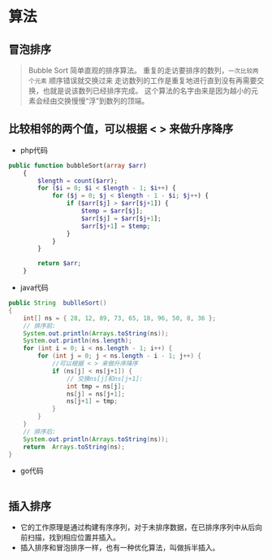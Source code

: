 # 算法

## 冒泡排序
>Bubble Sort 简单直观的排序算法。
>重复的走访要排序的数列，`一次比较两个元素`
>顺序错误就交换过来
>走访数列的工作是重复地进行直到没有再需要交换，也就是说该数列已经排序完成。
>这个算法的名字由来是因为越小的元素会经由交换慢慢“浮”到数列的顶端。

## 比较相邻的两个值，可以根据 < > 来做升序降序

- php代码

```php
public function bubbleSort(array $arr)
    {
        $length = count($arr);
        for ($i = 0; $i < $length - 1; $i++) {
            for ($j = 0; $j < $length - 1 - $i; $j++) {
                if ($arr[$j] > $arr[$j+1]) {
                    $temp = $arr[$j];
                    $arr[$j] = $arr[$j+1];
                    $arr[$j+1] = $temp;
                }
            }
        }

        return $arr;
    }
```

- java代码

```java
public String  bublleSort()
{
    int[] ns = { 28, 12, 89, 73, 65, 18, 96, 50, 8, 36 };
    // 排序前:
    System.out.println(Arrays.toString(ns));
    System.out.println(ns.length);
    for (int i = 0; i < ns.length - 1; i++) {
        for (int j = 0; j < ns.length - i - 1; j++) {
            //可以根据 < > 来做升序降序
            if (ns[j] < ns[j+1]) {
                // 交换ns[j]和ns[j+1]:
                int tmp = ns[j];
                ns[j] = ns[j+1];
                ns[j+1] = tmp;
            }
        }
    }
    // 排序后:
    System.out.println(Arrays.toString(ns));
    return  Arrays.toString(ns);
}
```

- go代码

```go

```

## 插入排序
- 它的工作原理是通过构建有序序列，对于未排序数据，在已排序序列中从后向前扫描，找到相应位置并插入。
- 插入排序和冒泡排序一样，也有一种优化算法，叫做拆半插入。
